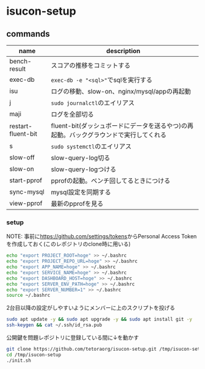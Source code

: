 # isucon-setup

## commands

| name               | description                                                                            |
| ------------------ | -------------------------------------------------------------------------------------- |
| bench-result       | スコアの推移をコミットする                                                             |
| exec-db            | `exec-db -e "<sql>"`でsqlを実行する                                                    |
| isu                | ログの移動、slow-on、nginx/mysql/appの再起動                                           |
| j                  | `sudo journalctl`のエイリアス                                                          |
| maji               | ログを全部切る                                                                         |
| restart-fluent-bit | fluent-bit(ダッシュボードにデータを送るやつ)の再起動。バックグラウンドで実行してくれる |
| s                  | `sudo systemctl`のエイリアス                                                           |
| slow-off           | slow-query-log切る                                                                     |
| slow-on            | slow-query-logつける                                                                   |
| start-pprof        | pprofの起動。ベンチ回してるときにつける                                                |
| sync-mysql         | mysql設定を同期する                                                                    |
| view-pprof         | 最新のpprofを見る                                                                      |

### setup

NOTE: 事前に<https://github.com/settings/tokens>からPersonal Access Tokenを作成しておく(このレポジトリのclone時に用いる)

```sh
echo "export PROJECT_ROOT=hoge" >> ~/.bashrc
echo "export PROJECT_REPO_URL=hoge" >> ~/.bashrc
echo "export APP_NAME=hoge" >> ~/.bashrc
echo "export SERVICE_NAME=hoge" >> ~/.bashrc
echo "export DASHBOARD_HOST=hoge" >> ~/.bashrc
echo "export SERVER_ENV_PATH=hoge" >> ~/.bashrc
echo "export SERVER_NUMBER=1" >> ~/.bashrc
source ~/.bashrc
```

2台目以降の設定がしやすいようにメンバーに上のスクリプトを投げる

```sh
sudo apt update -y && sudo apt upgrade -y && sudo apt install git -y
ssh-keygen && cat ~/.ssh/id_rsa.pub
```

公開鍵を問題レポジトリに登録している間に↓を動かす

```sh
git clone https://github.com/tetoraorg/isucon-setup.git /tmp/isucon-setup
cd /tmp/isucon-setup
./init.sh
```

